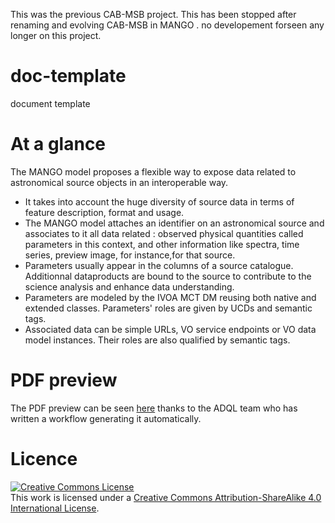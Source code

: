This was the previous CAB-MSB project. This has been stopped after renaming and evolving CAB-MSB in MANGO . 
no developement forseen any longer on this project. 


# doc-template
document template

# At a glance

The MANGO model proposes a flexible way to expose data related to astronomical source objects in an interoperable way.
- It takes into account the huge diversity of source data in terms of feature description, format and usage.
- The MANGO model attaches an identifier on an astronomical source and associates to it all data related : observed physical quantities called parameters in this context, and other information like spectra, time series, preview image, for instance,for that source.
- Parameters usually appear in the columns of a source catalogue. Additionnal dataproducts are bound to the source to contribute to the science analysis and enhance data understanding.
- Parameters are modeled by the IVOA MCT DM reusing both native and extended classes. Parameters' roles are given by UCDs and semantic tags.
- Associated data can be simple URLs, VO service endpoints or VO data model instances. Their roles are also qualified by semantic tags.

# PDF preview

The PDF preview can be seen [here](https://github.com/ivoa-std/MANGO/releases/download/auto-pdf-preview/MANGO-draft.pdf) thanks to the ADQL team who has written a workflow generating it automatically.

# Licence

<a rel="license" href="http://creativecommons.org/licenses/by-sa/4.0/">
  <img alt="Creative Commons License" style="border-width:0" src="https://i.creativecommons.org/l/by-sa/4.0/88x31.png" /></a>
  <br />
  This work is licensed under a <a rel="license" href="http://creativecommons.org/licenses/by-sa/4.0/">
  Creative Commons Attribution-ShareAlike 4.0 International License</a>.
  

